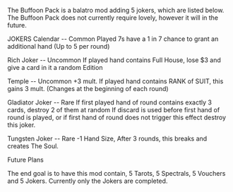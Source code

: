 The Buffoon Pack is a balatro mod adding 5 jokers, which are listed below.
The Buffoon Pack does not currently require lovely, however it will in the future.

JOKERS
Calendar -- Common
Played 7s have a 1 in 7 chance to grant an additional hand
(Up to 5 per round)

Rich Joker -- Uncommon
If played hand contains Full House, lose $3 and give a card in it a random Edition

Temple -- Uncommon
+3 mult. If played hand contains RANK of SUIT, this gains 3 mult.
(Changes at the beginning of each round)

Gladiator Joker -- Rare
If first played hand of round contains exactly 3 cards, destroy 2 of them at random
If discard is used before first hand of round is played, or if first hand of round does not trigger this effect
destroy this joker.

Tungsten Joker -- Rare
-1 Hand Size, After 3 rounds, this breaks and creates The Soul.

Future Plans

The end goal is to have this mod contain, 5 Tarots, 5 Spectrals, 5 Vouchers and 5 Jokers.
Currently only the Jokers are completed.


